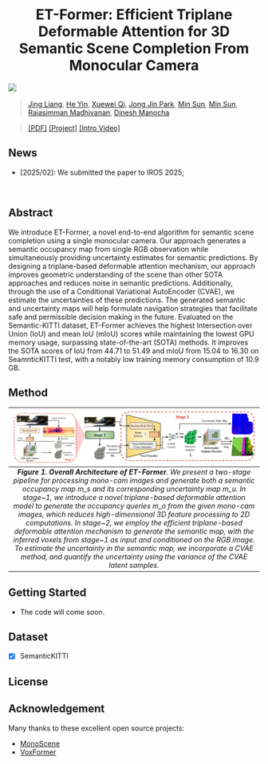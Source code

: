 <div align="center">   
  
# ET-Former: Efficient Triplane Deformable Attention for 3D Semantic Scene Completion From Monocular Camera
</div>

![](./assets/teaser.gif "")

[//]: # (> **ET-Former: Efficient Triplane Deformable Attention for 3D Semantic Scene Completion From Monocular Camera**.)

> [Jing Liang](https://jingliangc.github.io/), [He Yin](https://scholar.google.com/citations?hl=en&user=hKMVC8IAAAAJ), [Xuewei Qi](https://scholar.google.com/citations?user=pOA6uKMAAAAJ), [Jong Jin Park](https://scholar.google.com/citations?user=W-W1ew4AAAAJ), [Min Sun](https://scholar.google.com/citations?user=1Rf6sGcAAAAJ), [Min Sun](https://scholar.google.com/citations?user=1Rf6sGcAAAAJ), [Rajasimman Madhivanan](https://www.amazon.science/author/rajasimman-madhivanan), [Dinesh Manocha](https://scholar.google.com/citations?user=X08l_4IAAAAJ)


>  [[PDF]](https://arxiv.org/abs/2410.11019) [[Project]](https://github.com/jingGM/ET-Former.git) [[Intro Video]](https://youtu.be/DcXVHMpL4oQ?si=Ey5jeSMXcAdiKcAU) 


## News
- [2025/02]: We submitted the paper to IROS 2025;
</br>


## Abstract
We introduce ET-Former, a novel end-to-end algorithm for semantic scene completion using a single monocular camera. Our approach generates a semantic occupancy map from single RGB observation while simultaneously providing uncertainty estimates for semantic predictions. By designing a triplane-based deformable attention mechanism, our approach improves geometric understanding of the scene than other SOTA approaches and reduces noise in semantic predictions. Additionally, through the use of a Conditional Variational AutoEncoder (CVAE), we estimate the uncertainties of these predictions. The generated semantic and uncertainty maps will help formulate navigation strategies that facilitate safe and permissible decision making in the future. Evaluated on the Semantic-KITTI dataset, ET-Former achieves the highest Intersection over Union (IoU) and mean IoU (mIoU) scores while maintaining the lowest GPU memory usage, surpassing state-of-the-art (SOTA) methods. It improves the SOTA scores of IoU from 44.71 to 51.49 and mIoU from 15.04 to 16.30 on SeamnticKITTI test, with a notably low training memory consumption of 10.9 GB.

## Method

|                                                                                                                                                                                                                                                                                                                                                                              ![space-1.jpg](assets/architecture.png)                                                                                                                                                                                                                                                                                                                                                                              | 
|:-------------------------------------------------------------------------------------------------------------------------------------------------------------------------------------------------------------------------------------------------------------------------------------------------------------------------------------------------------------------------------------------------------------------------------------------------------------------------------------------------------------------------------------------------------------------------------------------------------------------------------------------------------------------------------------------------------------------------------------------------------------------------------------------------:| 
| ***Figure 1. Overall Architecture of ET-Former**. We present a two-stage pipeline for processing mono-cam images and generate both a semantic occupancy map m_s and its corresponding uncertainty map m_u. In stage~1, we introduce a novel triplane-based deformable attention model to generate the occupancy queries m_o from the given mono-cam images, which reduces high-dimensional 3D feature processing to 2D computations. In stage~2, we employ the efficient triplane-based deformable attention mechanism to generate the semantic map, with the inferred voxels from stage~1 as input and conditioned on the RGB image. To estimate the uncertainty in the semantic map, we incorporate a CVAE method, and quantify the uncertainty using the variance of the CVAE latent samples.* |

## Getting Started
- The code will come soon.

## Dataset

- [x] SemanticKITTI

[//]: # (## Bibtex)

[//]: # (If this work is helpful for your research, please cite the following BibTeX entry.)

[//]: # ()
[//]: # (```)

[//]: # (@InProceedings{li2023voxformer,)

[//]: # (      title={VoxFormer: Sparse Voxel Transformer for Camera-based 3D Semantic Scene Completion}, )

[//]: # (      author={Li, Yiming and Yu, Zhiding and Choy, Christopher and Xiao, Chaowei and Alvarez, Jose M and Fidler, Sanja and Feng, Chen and Anandkumar, Anima},)

[//]: # (      booktitle = {Proceedings of the IEEE/CVF Conference on Computer Vision and Pattern Recognition &#40;CVPR&#41;},)

[//]: # (      year={2023})

[//]: # (})

[//]: # (```)

## License

[//]: # (Copyright © 2022-2023, NVIDIA Corporation and Affiliates. All rights reserved.)

[//]: # ()
[//]: # (This work is made available under the Nvidia Source Code License-NC. Click [here]&#40;https://github.com/NVlabs/VoxFormer/blob/main/LICENSE&#41; to view a copy of this license.)

[//]: # ()
[//]: # (The pre-trained models are shared under [CC-BY-NC-SA-4.0]&#40;https://creativecommons.org/licenses/by-nc-sa/4.0/&#41;. If you remix, transform, or build upon the material, you must distribute your contributions under the same license as the original.)

[//]: # ()
[//]: # (For business inquiries, please visit our website and submit the form: [NVIDIA Research Licensing]&#40;https://www.nvidia.com/en-us/research/inquiries/&#41;.)

## Acknowledgement

Many thanks to these excellent open source projects:
- [MonoScene](https://github.com/astra-vision/MonoScene)
- [VoxFormer](https://github.com/NVlabs/VoxFormer)